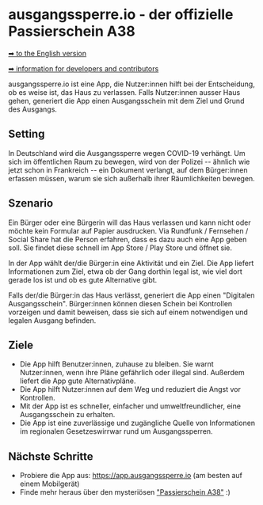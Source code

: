 # ausgangssperre.io - der offizielle Passierschein A38

[➡ to the English version](README-EN.md)

[➡ information for developers and contributors](DEVELOPMENT.md)

ausgangssperre.io ist eine App, die Nutzer:innen hilft bei der Entscheidung, ob
es weise ist, das Haus zu verlassen. Falls Nutzer:innen ausser Haus gehen,
generiert die App einen Ausgangsschein mit dem Ziel und Grund des Ausgangs.

## Setting

In Deutschland wird die Ausgangssperre wegen COVID-19 verhängt. Um sich im
öffentlichen Raum zu bewegen, wird von der Polizei -- ähnlich wie jetzt schon in
Frankreich -- ein Dokument verlangt, auf dem Bürger:innen erfassen müssen, warum
sie sich außerhalb ihrer Räumlichkeiten bewegen.

## Szenario

Ein Bürger oder eine Bürgerin will das Haus verlassen und kann nicht oder möchte
kein Formular auf Papier ausdrucken. Via Rundfunk / Fernsehen / Social Share hat
die Person erfahren, dass es dazu auch eine App geben soll. Sie findet diese
schnell im App Store / Play Store und öffnet sie.

In der App wählt der/die Bürger:in eine Aktivität und ein Ziel. Die App liefert
Informationen zum Ziel, etwa ob der Gang dorthin legal ist, wie viel dort gerade
los ist und ob es gute Alternative gibt.

Falls der/die Bürger:in das Haus verlässt, generiert die App einen "Digitalen
Ausgangsschein". Bürger:innen können diesen Schein bei Kontrollen vorzeigen und
damit beweisen, dass sie sich auf einem notwendigen und legalen Ausgang
befinden.

## Ziele

-   Die App hilft Benutzer:innen, zuhause zu bleiben. Sie warnt Nutzer:innen,
    wenn ihre Pläne gefährlich oder illegal sind. Außerdem liefert die App gute
    Alternativpläne.
-   Die App hilft Nutzer:innen auf dem Weg und reduziert die Angst vor
    Kontrollen.
-   Mit der App ist es schneller, einfacher und umweltfreundlicher, eine
    Ausgangsschein zu erhalten.
-   Die App ist eine zuverlässige und zugängliche Quelle von Informationen im
    regionalen Gesetzeswirrwar rund um Ausgangssperren.

## Nächste Schritte

-   Probiere die App aus: <https://app.ausgangssperre.io> (am besten auf einem
    Mobilgerät)
-   Finde mehr heraus über den mysteriösen
    ["Passierschein A38"](https://www.youtube.com/watch?v=lIiUR2gV0xk) :)

